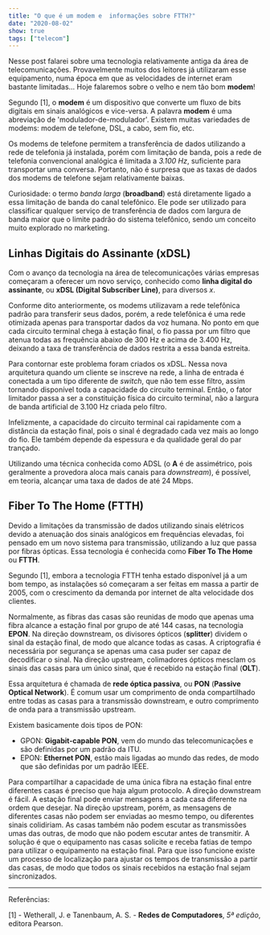 ```yaml
---
title: "O que é um modem e  informações sobre FTTH?"
date: "2020-08-02"
show: true
tags: ["telecom"]
---
```


Nesse post falarei sobre uma tecnologia relativamente antiga da área de telecomunicações. Provavelmente muitos dos leitores já utilizaram esse equipamento, numa época em que as velocidades de internet eram bastante limitadas... Hoje falaremos sobre o velho e nem tão bom **modem**!

Segundo [1], o **modem** é um dispositivo que converte um fluxo de bits digitais em sinais analógicos e vice-versa. A palavra **modem** é uma abreviação de 'modulador-de-modulador'. Existem muitas variedades de modems: modem de telefone, DSL, a cabo, sem fio, etc.

Os modems de telefone permitem a transferência de dados utilizando a rede de telefonia já instalada, porém com limitação de banda, pois a rede de telefonia convencional analógica é limitada a *3.100 Hz*, suficiente para transportar uma conversa. Portanto, não é surpresa que as taxas de dados dos modems de telefone sejam relativamente baixas.

Curiosidade: o termo *banda larga* (**broadband**) está diretamente ligado a essa limitação de banda do canal telefônico. Ele pode ser utilizado para classificar qualquer serviço de transferência de dados com largura de banda maior que o limite padrão do sistema telefônico, sendo um conceito muito explorado no marketing.

## Linhas Digitais do Assinante (xDSL)

Com o avanço da tecnologia na área de telecomunicações várias empresas começaram a oferecer um novo serviço, conhecido como **linha digital do assinante**, ou **xDSL (Digital Subscriber Line)**, para diversos *x*.

Conforme dito anteriormente, os modems utilizavam a rede telefônica padrão para transferir seus dados, porém, a rede telefônica é uma rede otimizada apenas para transportar dados da voz humana. No ponto em que cada circuito terminal chega à estação final, o fio passa por um filtro que atenua todas as frequência abaixo de 300 Hz e acima de 3.400 Hz, deixando a taxa de transferência de dados restrita a essa banda estreita.

Para contornar este problema foram criados os xDSL. Nessa nova arquitetura quando um cliente se inscreve na rede, a linha de entrada é conectada a um tipo diferente de *switch*, que não tem esse filtro, assim tornando disponível toda a capacidade do circuito terminal. Então, o fator limitador passa a ser a constituição física do circuito terminal, não a largura de banda artificial de 3.100 Hz criada pelo filtro.

Infelizmente, a capacidade do circuito terminal cai rapidamente com a distância da estação final, pois o sinal é degradado cada vez mais ao longo do fio. Ele também depende da espessura e da qualidade geral do par trançado.

Utilizando uma técnica conhecida como ADSL (o **A** é de assimétrico, pois geralmente a provedora aloca mais canais para *downstream*), é possível, em teoria, alcançar uma taxa de dados de até 24 Mbps.

## Fiber To The Home (FTTH)

Devido a limitações da transmissão de dados utilizando sinais elétricos devido a atenuação dos sinais analógicos em frequências elevadas, foi pensado em um novo sistema para transmissão, utilizando a luz que passa por fibras ópticas. Essa tecnologia é conhecida como **Fiber To The Home** ou **FTTH**.

Segundo [1], embora a tecnologia FTTH tenha estado disponível já a um bom tempo, as instalações só começaram a ser feitas em massa a partir de 2005, com o crescimento da demanda por internet de alta velocidade dos clientes.

Normalmente, as fibras das casas são reunidas de modo que apenas uma fibra alcance a estação final por grupo de até 144 casas, na tecnologia **EPON**. Na direção downstream, os divisores ópticos (**splitter**) dividem o sinal da estação final, de modo que alcance todas as casas. A criptografia é necessária por segurança se apenas uma casa puder ser capaz de decodificar o sinal. Na direção upstream, colimadores ópticos mesclam os sinais das casas para um único sinal, que é recebido na estação final (**OLT**).

Essa arquitetura é chamada de **rede óptica passiva**, ou **PON** (**Passive Optical Network**). É comum usar um comprimento de onda compartilhado entre todas as casas para a transmissão downstream, e outro comprimento de onda para a transmissão upstream.

Existem basicamente dois tipos de PON:

- GPON: **Gigabit-capable PON**, vem do mundo das telecomunicações e são definidas por um padrão da ITU.
- EPON: **Ethernet PON**, estão mais ligadas ao mundo das redes, de modo que são definidas por um padrão IEEE.

Para compartilhar a capacidade de uma única fibra na estação final entre diferentes casas é preciso que haja algum protocolo. A direção downstream é fácil. A estação final pode enviar mensagens a cada casa diferente na ordem que desejar. Na direção upstream, porém, as mensagens de diferentes casas não podem ser enviadas ao mesmo tempo, ou diferentes sinais colidiriam. As casas também não podem escutar as transmissões umas das outras, de modo que não podem escutar antes de transmitir. A solução é que o equipamento nas casas solicite e receba fatias de tempo para utilizar o equipamento na estação final. Para que isso funcione existe um processo de localização para ajustar os tempos de transmissão a partir das casas, de modo que todos os sinais recebidos na estação fnal sejam sincronizados.


---
Referências:

[1] - Wetherall, J. e Tanenbaum, A. S. - **Redes de Computadores**, *5ª edição*, editora Pearson.
